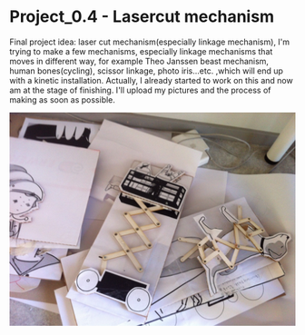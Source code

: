 Project_0.4 - Lasercut mechanism
==========================

Final project idea: laser cut mechanism(especially linkage mechanism), I'm trying to make a few mechanisms, especially linkage mechanisms that moves in different way, for example Theo Janssen beast mechanism, human bones(cycling), scissor linkage, photo iris...etc. ,which will end up with a kinetic installation.  Actually, I already started to work on this and now am at the stage of finishing. I'll upload my pictures and the process of making as soon as possible.  

<img src="https://raw.githubusercontent.com/DigitalFabricationStudio/Project_0.4/master/eunyoung.park/finalproject_pictures/%E1%84%89%E1%85%A1%E1%84%8C%E1%85%B5%E1%86%AB%202.JPG" alt="alt text"  />